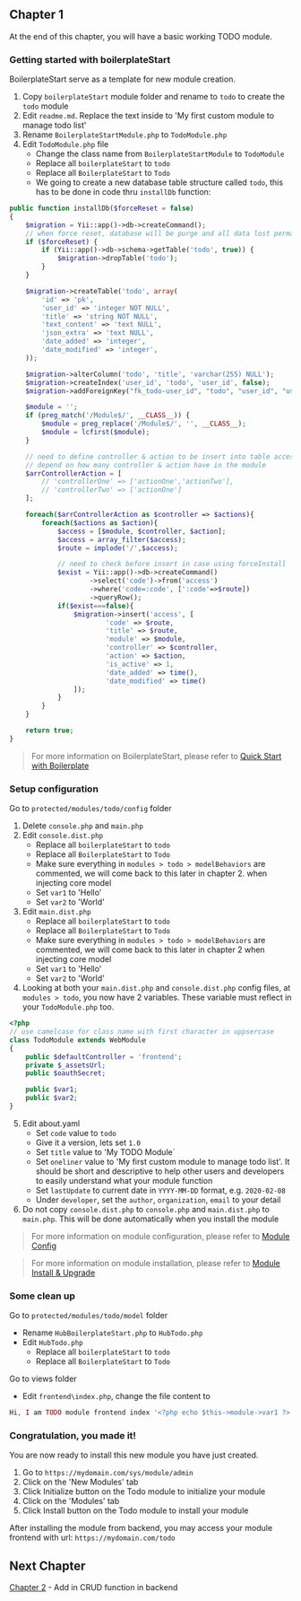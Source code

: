 ## Chapter 1
At the end of this chapter, you will have a basic working TODO module.

### Getting started with boilerplateStart
BoilerplateStart serve as a template for new module creation.
1. Copy `boilerplateStart` module folder and rename to `todo` to create the `todo` module
2. Edit `readme.md`. Replace the text inside to 'My first custom module to manage todo list'
3. Rename `BoilerplateStartModule.php` to `TodoModule.php`
4. Edit `TodoModule.php` file
    - Change the class name from `BoilerplateStartModule` to `TodoModule`
    - Replace all `boilerplateStart` to `todo`
    - Replace all `BoilerplateStart` to `Todo`
    - We going to create a new database table structure called `todo`, this has to be done in code thru `installDb` function:
```php
public function installDb($forceReset = false)
{
	$migration = Yii::app()->db->createCommand();
	// when force reset, database will be purge and all data lost permanently
	if ($forceReset) {
		if (Yii::app()->db->schema->getTable('todo', true)) {
			$migration->dropTable('todo');
		}
	}

	$migration->createTable('todo', array(
		'id' => 'pk',
		'user_id' => 'integer NOT NULL',
		'title' => 'string NOT NULL',
		'text_content' => 'text NULL',
		'json_extra' => 'text NULL',
		'date_added' => 'integer',
		'date_modified' => 'integer',
	));

	$migration->alterColumn('todo', 'title', 'varchar(255) NULL');
	$migration->createIndex('user_id', 'todo', 'user_id', false);
	$migration->addForeignKey("fk_todo-user_id", "todo", "user_id", "user", "id", "RESTRICT", "RESTRICT");

	$module = '';
	if (preg_match('/Module$/', __CLASS__)) {
		$module = preg_replace('/Module$/', '', __CLASS__);
		$module = lcfirst($module);
	}

	// need to define controller & action to be insert into table access
	// depend on how many controller & action have in the module
	$arrControllerAction = [
		// 'controllerOne' => ['actionOne','actionTwo'],
		// 'controllerTwo' => ['actionOne']
	];

	foreach($arrControllerAction as $controller => $actions){
		foreach($actions as $action){
			$access = [$module, $controller, $action];
			$access = array_filter($access);
			$route = implode('/',$access);

			// need to check before insert in case using forceInstall
			$exist = Yii::app()->db->createCommand()
					->select('code')->from('access')
					->where('code=:code', [':code'=>$route])
					->queryRow();
			if($exist===false){
				$migration->insert('access', [
						'code' => $route,
						'title' => $route,
						'module' => $module,
						'controller' => $controller,
						'action' => $action,
						'is_active' => 1,
						'date_added' => time(),
						'date_modified' => time()
				]);
			}
		}
	}

	return true;
}
```
> For more information on BoilerplateStart, please refer to [Quick Start with Boilerplate](Quick-Start-with-Boilerplate)

### Setup configuration
Go to `protected/modules/todo/config` folder
1. Delete `console.php` and `main.php`
2. Edit `console.dist.php`
   - Replace all `boilerplateStart` to `todo`
   - Replace all `BoilerplateStart` to `Todo`
   - Make sure everything in `modules > todo > modelBehaviors` are commented, we will come back to this later in chapter 2. when injecting core model
   - Set `var1` to 'Hello'
   - Set `var2` to 'World'
3. Edit `main.dist.php`
   - Replace all `boilerplateStart` to `todo`
   - Replace all `BoilerplateStart` to `Todo`
   - Make sure everything in `modules > todo > modelBehaviors` are commented, we will come back to this later in chapter 2 when injecting core model
   - Set `var1` to 'Hello'
   - Set `var2` to 'World'
4. Looking at both your `main.dist.php` and `console.dist.php` config files, at `modules > todo`, you now have 2 variables. These variable must reflect in your `TodoModule.php` too.
```php
<?php
// use camelcase for class name with first character in uppsercase
class TodoModule extends WebModule
{
	public $defaultController = 'frontend';
	private $_assetsUrl;
	public $oauthSecret;

	public $var1;
	public $var2;
}
```
5. Edit about.yaml
   - Set `code` value to `todo`
   - Give it a version, lets set `1.0`
   - Set `title` value to 'My TODO Module`
   - Set `oneliner` value to 'My first custom module to manage todo list'. It should be short and descriptive to help other users and developers to easily understand what your module function
   - Set `lastUpdate` to current date in `YYYY-MM-DD` format, e.g. `2020-02-08`
   - Under `developer`, set the `author`, `organization`, `email` to your detail
6. Do not copy `console.dist.php` to `console.php` and `main.dist.php` to `main.php`. This will be done automatically when you install the module

> For more information on module configuration, please refer to [Module Config](Module-Config)

> For more information on module installation, please refer to [Module Install & Upgrade
](Module-Install-&-Upgrade)

### Some clean up
Go to `protected/modules/todo/model` folder
  - Rename `HubBoilerplateStart.php` to `HubTodo.php`
  - Edit `HubTodo.php`
    - Replace all `boilerplateStart` to `todo`
    - Replace all `BoilerplateStart` to `Todo`        

Go to views folder
  - Edit `frontend\index.php`, change the file content to 
```php 
Hi, I am TODO module frontend index '<?php echo $this->module->var1 ?>'
```

### Congratulation, you made it!
You are now ready to install this new module you have just created.
1. Go to `https://mydomain.com/sys/module/admin` 
2. Click on the 'New Modules' tab
3. Click Initialize button on the Todo module to initialize your module
4. Click on the 'Modules' tab
5. Click Install button on the Todo module to install your module

After installing the module from backend, you may access your module frontend with url: `https://mydomain.com/todo`

## Next Chapter
[Chapter 2](Step-by-Step-Todo-module-Chapter2) - Add in CRUD function in backend